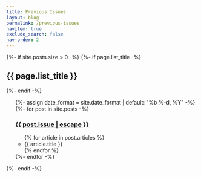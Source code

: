 ```yaml
---
title: Previous Issues
layout: blog
permalink: /previous-issues
navitem: true
exclude_search: false
nav-order: 2
---
```

  {%- if site.posts.size > 0 -%}
    {%- if page.list_title -%}
      <h2 class="post-list-heading">{{ page.list_title }}</h2>
    {%- endif -%}
    <ul class="post-list">
      {%- assign date_format = site.date_format | default: "%b %-d, %Y" -%}
      {%- for post in site.posts -%}
      <li style="list-style-type: none;">
        <!-- span class="post-meta">{{ post.date | date: date_format }}</span -->
        <h3 class="mt-3">
          <a class="post-link" href="{{ post.url | relative_url }}">
            {{ post.issue | escape }}
          </a>
        </h3>
        <ul>
        {% for article in post.articles %}
          <li>
            {{ article.title }}
          </li>
        {% endfor %}
        </ul>
        <!-- COMMENTED OUT TO REMOVE EXCERPTS
        <%- if site.show_excerpts -%>
          {{ post.excerpt }}
        <%- endif -%>
        -->
      </li>
      {%- endfor -%}
    </ul>
{%- endif -%}